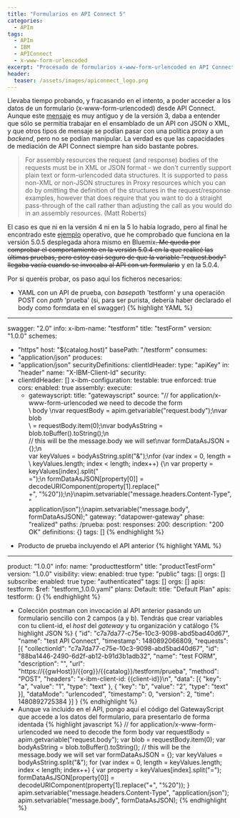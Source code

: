 ```yaml
---
title: "Formularios en API Connect 5"
categories:
  - APIm
tags:
  - APIm
  - IBM
  - APIConnect
  - x-www-form-urlencoded
excerpt: "Procesado de formularios x-www-form-urlencoded en API Connect 5"
header:
  teaser: /assets/images/apiconnect_logo.png
---
```


Llevaba tiempo probando, y fracasando en el intento, a poder acceder a los datos de un formulario (x-www-form-urlencoded) desde API Connect.
Aunque este [mensaje](https://developer.ibm.com/answers/questions/165470/ibm-api-management-v31-http-post.html) es muy antiguo y de la versión 3, daba a entender que sólo se permitía trabajar en el ensamblado de un API con JSON o XML, y que otros tipos de mensaje se podían pasar con una política proxy a un *backend*, pero no se podían manipular. La verdad es que las capacidades de mediación de API Connect siempre han sido bastante pobres.

> For assembly resources the request (and response) bodies of the requests must be in XML or JSON format - we don't currently support plain text or form-urlencoded data structures.
It is supported to pass non-XML or non-JSON structures in Proxy resources which you can do by omitting the definition of the structures in the request/response examples, however that does require that you want to do a straight pass-through of the call rather than adjusting the call as you would do in an assembly resources. (Matt Roberts)

El caso es que ni en la versión 4 ni en la 5 lo había logrado, pero al final he encontrado este [ejemplo](https://github.com/IBM-Bluemix/openwhisk-slackapp/blob/master/api/definitions/openwhisk-slackapp-api.yaml) operativo, que he comprobado que funciona en la versión 5.0.5 desplegada ahora mismo en Bluemix~~. Me queda por comprobar el comportamiento en la versión 5.0.4 en la que realicé las últimas pruebas, pero estoy casi seguro de que la variable "request.body" llegaba vacía cuando se invocaba al API con un formulario~~ y en la 5.0.4.

Por si queréis probar, os paso aquí los ficheros necesarios:
* YAML con un API de prueba, con *basepath* 'testform' y una operación POST con *path* 'prueba' (si, para ser purista, debería haber declarado el body como formdata en el swagger)
{% highlight YAML %} 
---
swagger: "2.0"
info:
  x-ibm-name: "testform"
  title: "testForm"
  version: "1.0.0"
schemes:
- "https"
host: "$(catalog.host)"
basePath: "/testform"
consumes:
- "application/json"
produces:
- "application/json"
securityDefinitions:
  clientIdHeader:
    type: "apiKey"
    in: "header"
    name: "X-IBM-Client-Id"
security:
- clientIdHeader: []
x-ibm-configuration:
  testable: true
  enforced: true
  cors:
    enabled: true
  assembly:
    execute:
    - gatewayscript:
        title: "gatewayscript"
        source: "// for application/x-www-form-urlencoded we need to decode the form\
          \ body \nvar requestBody = apim.getvariable(\"request.body\");\nvar blob\
          \ = requestBody.item(0);\nvar bodyAsString = blob.toBuffer().toString();\n\
          // this will be the message.body we will set\nvar formDataAsJSON = {};\n\
          var keyValues = bodyAsString.split(\"&\");\nfor (var index = 0, length =\
          \ keyValues.length; index < length; index++) {\n    var property = keyValues[index].split(\"\
          =\");\n    formDataAsJSON[property[0]] = decodeURIComponent(property[1].replace(\"\
          +\", \"%20\"));\n}\napim.setvariable(\"message.headers.Content-Type\", \"\
          application/json\");\napim.setvariable(\"message.body\", formDataAsJSON);"
  gateway: "datapower-gateway"
  phase: "realized"
paths:
  /prueba:
    post:
      responses:
        200:
          description: "200 OK"
definitions: {}
tags: []
{% endhighlight %} 
* Producto de prueba incluyendo el API anterior
{% highlight YAML %}
---
product: "1.0.0"
info:
  name: "producttestform"
  title: "productTestForm"
  version: "1.0.0"
visibility:
  view:
    enabled: true
    type: "public"
    tags: []
    orgs: []
  subscribe:
    enabled: true
    type: "authenticated"
    tags: []
    orgs: []
apis:
  testform:
    $ref: "testform_1.0.0.yaml"
plans:
  Default:
    title: "Default Plan"
    apis:
      testform: {}
{% endhighlight %} 
* Colección postman con invocación al API anterior pasando un formulario sencillo con 2 campos (a y b). Tendrás que crear variables con tu client-id, el *host* del *gateway* y tu organización y catálogo
{% highlight JSON %} 
{
    "id": "c7a7da77-c75e-10c3-9098-abd5bad40d67",
    "name": "test API Connect",
    "timestamp": 1480892066809,
    "requests": [{
        "collectionId": "c7a7da77-c75e-10c3-9098-abd5bad40d67",
        "id": "88ba1446-2490-6d2f-ab12-b91d3b1adb32",
        "name": "test FORM",
        "description": "",
        "url": "https://{{gwHost}}/{{org}}/{{catalog}}/testform/prueba",
        "method": "POST",
        "headers": "x-ibm-client-id: {{client-id}}\n",
        "data": [{
            "key": "a",
            "value": "1",
            "type": "text"
        }, {
            "key": "b",
            "value": "2",
            "type": "text"
        }],
        "dataMode": "urlencoded",
        "timestamp": 0,
        "version": 2,
        "time": 1480892725384
    }]
}
{% endhighlight %} 
* Aunque va incluido en el API, pongo aquí el código del GatewayScript que accede a los datos del formulario, para presentarlo de forma identada
{% highlight javascript %}
// for application/x-www-form-urlencoded we need to decode the form body 
var requestBody = apim.getvariable("request.body");
var blob = requestBody.item(0);
var bodyAsString = blob.toBuffer().toString();
// this will be the message.body we will set
var formDataAsJSON = {};
var keyValues = bodyAsString.split("&");
for (var index = 0, length = keyValues.length; index < length; index++) {
    var property = keyValues[index].split("=");
    formDataAsJSON[property[0]] = decodeURIComponent(property[1].replace("+", "%20"));
}
apim.setvariable("message.headers.Content-Type", "application/json");
apim.setvariable("message.body", formDataAsJSON);
{% endhighlight %} 